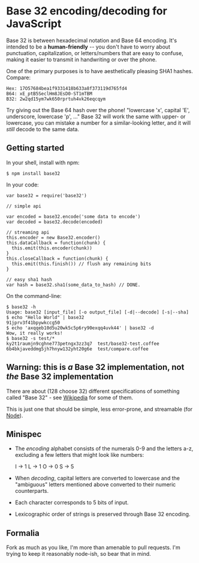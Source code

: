 # Base 32 encoding/decoding for JavaScript

Base 32 is between hexadecimal notation and Base 64 encoding. It's intended to be a **human-friendly** -- you don't have to worry about punctuation, capitalization, or letters/numbers that are easy to confuse, making it easier to transmit in handwriting or over the phone.

One of the primary purposes is to have aesthetically pleasing SHA1 hashes. Compare:

    Hex: 17O57684bea1f9331418b633a8f373119d765fd4
    B64: xE_ptB5SeclHm8JEsD0-ST1mTBM
    B32: 2w2qd15ym7wk650rprtuh4vk26eqcqym

Try giving out the Base 64 hash over the phone! "lowercase 'x', capital 'E', underscore, lowercase 'p', ..." Base 32 will work the same with upper- or lowercase, you can mistake a number for a similar-looking letter, and it will *still* decode to the same data.

## Getting started

In your shell, install with npm:

    $ npm install base32

In your code:

    var base32 = require('base32')

    // simple api

    var encoded = base32.encode('some data to encode')
    var decoded = base32.decode(encoded)

    // streaming api
    this.encoder = new Base32.encoder()
    this.dataCallback = function(chunk) {
      this.emit(this.encoder(chunk))
    }
    this.closeCallback = function(chunk) {
      this.emit(this.finish()) // flush any remaining bits
    }

    // easy sha1 hash
    var hash = base32.sha1(some_data_to_hash) // DONE.

On the command-line:

    $ base32 -h
    Usage: base32 [input_file] [-o output_file] [-d|--decode] [-s|--sha]
    $ echo "Hello World" | base32
    91jprv3f41bpywkccg50
    $ echo 'axqqeb10d5u20wk5c5p6ry90exqq4uvk44' | base32 -d
    Wow, it really works!
    $ base32 -s test/*
    ky2t1raumjn9cghne773petngx3zz3q7  test/base32-test.coffee
    6b4bkjaveddmg5jh7hnyw132yht20g6e  test/compare.coffee

## Warning: this is *a* Base 32 implementation, not *the* Base 32 implementation

There are about (128 choose 32) different specifications of something called "Base 32" - see [Wikipedia](http://en.wikipedia.org/wiki/Base_32) for some of them.

This is just one that should be simple, less error-prone, and streamable (for [Node](http://nodejs.org)).

## Minispec

- The *encoding* alphabet consists of the numerals 0-9 and the letters a-z, excluding a few letters that might look like numbers:

    I -> 1
    L -> 1
    O -> 0
    S -> 5

- When *decoding*, capital letters are converted to lowercase and the "ambiguous" letters mentioned above converted to their numeric counterparts.
- Each character corresponds to 5 bits of input.
- Lexicographic order of strings is preserved through Base 32 encoding.

## Formalia

Fork as much as you like, I'm more than amenable to pull requests. I'm trying to keep it reasonably node-ish, so bear that in mind.
